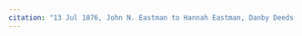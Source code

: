```yaml
---
citation: "13 Jul 1876, John N. Eastman to Hannah Eastman, Danby Deeds Book 2, p443, Tompkins County Clerk, Ithaca NY."
---
```



